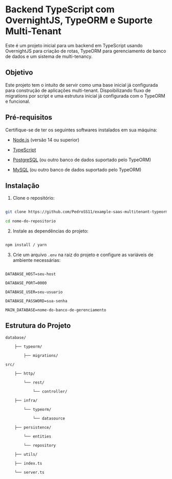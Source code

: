 # Backend TypeScript com OvernightJS, TypeORM e Suporte Multi-Tenant

Este é um projeto inicial para um backend em TypeScript usando OvernightJS para criação de rotas, TypeORM para gerenciamento de banco de dados e um sistema de multi-tenancy.

## Objetivo

Este projeto tem o intuito de servir como uma base inicial já configurada para construção de aplicações multi-tenant. Dispoibilizando fluxo de migrations por script e uma estrutura inicial já configurada com o TypeORM e funcional.

## Pré-requisitos

Certifique-se de ter os seguintes softwares instalados em sua máquina:

- [Node.js](https://nodejs.org/en/) (versão 14 ou superior)

- [TypeScript](https://www.typescriptlang.org/)

- [PostgreSQL](https://www.postgresql.org/) (ou outro banco de dados suportado pelo TypeORM)

- [MySQL](https://www.mysql.com/) (ou outro banco de dados suportado pelo TypeORM)

## Instalação

1. Clone o repositório:

```sh

git clone https://github.com/PedroSS11/example-saas-multitenant-typeorm

cd nome-do-repositorio

```

2. Instale as dependências do projeto:

```sh

npm install / yarn

```

3. Crie um arquivo `.env` na raiz do projeto e configure as variáveis de ambiente necessárias:

```env

DATABASE_HOST=seu-host

DATABASE_PORT=0000

DATABASE_USER=seu-usuario

DATABASE_PASSWORD=sua-senha

MAIN_DATABASE=nome-do-banco-de-gerenciamento

```

## Estrutura do Projeto

```plaintext
database/

    ├── typeorm/

        ├── migrations/

src/

	├── http/

		└── rest/

            └── controller/

	├── infra/

		└── typeorm/

			└── datasource

	├── persistence/

		└── entities

		└── repository

	├── utils/

    ├── index.ts

    └── server.ts

```
